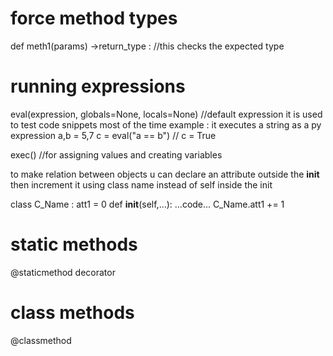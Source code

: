 # force method types

def meth1(params) ->return_type : //this checks the expected type

# running expressions

eval(expression, globals=None, locals=None) //default expression
it is used to test code snippets most of the time
example : it executes a string as a py expression
a,b = 5,7
c = eval("a == b") // c = True

exec() //for assigning values and creating variables

to make relation between objects u can declare an attribute outside
the **init** then increment it using class name instead of self inside the init

class C_Name : 
    att1 = 0
    def __init__(self,...):
        ...code...
        C_Name.att1 += 1

# static methods
@staticmethod decorator

# class methods
@classmethod
